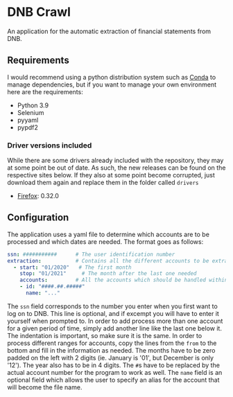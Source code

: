 # DNB Crawl

An application for the automatic extraction of financial statements from DNB.

## Requirements

I would recommend using a python distribution system such as [Conda](https://docs.conda.io/en/latest/miniconda.html) to manage dependencies, but if you want to manage your own environment here are the requirements:

- Python 3.9
- Selenium
- pyyaml
- pypdf2

### Driver versions included

While there are some drivers already included with the repository, they may at some point be out of date.
As such, the new releases can be found on the respective sites below.
If they also at some point become corrupted, just download them again and replace them in the folder called `drivers`

- [Firefox](https://github.com/mozilla/geckodriver/releases): 0.32.0

## Configuration

The application uses a yaml file to determine which accounts are to be processed and which dates are needed.
The format goes as follows:

```yaml
ssn: ###########      # The user identification number
extraction:           # Contains all the different accounts to be extracted
  - start: "01/2020"   # The first month
    stop: "01/2021"     # The month after the last one needed
    accounts:         # All the accounts which should be handled within this duration
    - id: "####.##.#####"
      name: "..."
```

The `ssn` field corresponds to the number you enter when you first want to log on to DNB.
This line is optional, and if excempt you will have to enter it yourself when prompted to.
In order to add process more than one account for a given period of time, simply add another line like the last one below it.
The indentation is important, so make sure it is the same.
In order to process different ranges for accounts, copy the lines from the `from` to the bottom and fill in the information as needed.
The months have to be zero padded on the left with 2 digits (ie.
January is '01', but December is only '12').
The year also has to be in 4 digits.
The `#`s have to be replaced by the actual account number for the program to work as well.
The `name` field is an optional field which allows the user to specify an alias for the account that will become the file name.
